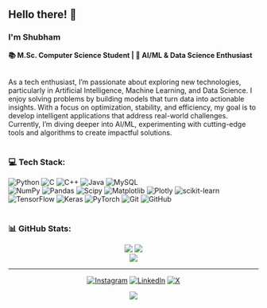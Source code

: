 ## Hello there! 👋

### I'm Shubham
<b>📚 M.Sc. Computer Science Student | 🤖 AI/ML & Data Science Enthusiast</b> </br></br>

<section>
As a tech enthusiast, I’m passionate about exploring new technologies, particularly in Artificial Intelligence, Machine Learning, and Data Science. I enjoy solving problems by building models that turn data into actionable insights. With a focus on optimization, stability, and efficiency, my goal is to develop intelligent applications that address real-world challenges. Currently, I’m diving deeper into AI/ML, experimenting with cutting-edge tools and algorithms to create impactful solutions.
</section></br>

### 💻 Tech Stack:
![Python](https://img.shields.io/badge/python-3670A0?style=for-the-badge&logo=python&logoColor=ffdd54) ![C](https://img.shields.io/badge/c-%2300599C.svg?style=for-the-badge&logo=c&logoColor=white) ![C++](https://img.shields.io/badge/c++-%2300599C.svg?style=for-the-badge&logo=c%2B%2B&logoColor=white) ![Java](https://img.shields.io/badge/java-%23ED8B00.svg?style=for-the-badge&logo=openjdk&logoColor=white) ![MySQL](https://img.shields.io/badge/mysql-4479A1.svg?style=for-the-badge&logo=mysql&logoColor=white) <br>
![NumPy](https://img.shields.io/badge/numpy-%23013243.svg?style=for-the-badge&logo=numpy&logoColor=white) ![Pandas](https://img.shields.io/badge/pandas-%23150458.svg?style=for-the-badge&logo=pandas&logoColor=white) ![Scipy](https://img.shields.io/badge/SciPy-%230C55A5.svg?style=for-the-badge&logo=scipy&logoColor=%white) ![Matplotlib](https://img.shields.io/badge/Matplotlib-%23ffffff.svg?style=for-the-badge&logo=Matplotlib&logoColor=black) ![Plotly](https://img.shields.io/badge/Plotly-%233F4F75.svg?style=for-the-badge&logo=plotly&logoColor=white) ![scikit-learn](https://img.shields.io/badge/scikit--learn-%23F7931E.svg?style=for-the-badge&logo=scikit-learn&logoColor=white) ![TensorFlow](https://img.shields.io/badge/TensorFlow-%23FF6F00.svg?style=for-the-badge&logo=TensorFlow&logoColor=white) ![Keras](https://img.shields.io/badge/Keras-%23D00000.svg?style=for-the-badge&logo=Keras&logoColor=white) ![PyTorch](https://img.shields.io/badge/PyTorch-%23EE4C2C.svg?style=for-the-badge&logo=PyTorch&logoColor=white) ![Git](https://img.shields.io/badge/git-%23F05033.svg?style=for-the-badge&logo=git&logoColor=white) ![GitHub](https://img.shields.io/badge/github-%23121011.svg?style=for-the-badge&logo=github&logoColor=white) </br></br>

### 📊 GitHub Stats:
<div align="center">
  
  ![](https://github-readme-stats.vercel.app/api?username=shubhamdey01&theme=react&hide_border=true&include_all_commits=true&count_private=true)
  ![](https://github-readme-streak-stats.herokuapp.com/?user=shubhamdey01&theme=react&hide_border=true)<br/>
  ![](https://github-readme-stats.vercel.app/api/top-langs/?username=shubhamdey01&theme=react&hide_border=true&include_all_commits=true&count_private=true&layout=compact)
</div>

---
<div align="center">
  
  [![Instagram](https://img.shields.io/badge/Instagram-%23E4405F.svg?logo=Instagram&logoColor=white)](https://instagram.com/shubhamdey01) [![LinkedIn](https://img.shields.io/badge/LinkedIn-%230077B5.svg?logo=linkedin&logoColor=white)](https://linkedin.com/in/shubhamdey01) [![X](https://img.shields.io/badge/X-black.svg?logo=X&logoColor=white)](https://x.com/shubhamdey01) 
  
  ![](https://quotes-github-readme.vercel.app/api?type=horizontal&theme=tokyonight)
</div>

<!--
[![](https://visitcount.itsvg.in/api?id=shubhamdey01&icon=10&color=1)](https://visitcount.itsvg.in)
-->

